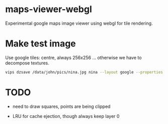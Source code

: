 # maps-viewer-webgl

Experimental google maps image viewer using webgl for tile rendering.

# Make test image

Use google tiles: centre, always 256x256 ... otherwise we have to decompose
textures.

```bash
vips dzsave /data/john/pics/nina.jpg nina --layout google --properties
```

# TODO

* need to draw squares, points are being clipped

* LRU for cache ejection, though always keep layer 0
